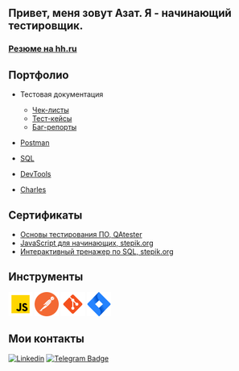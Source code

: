 ## Привет, меня зовут Азат. Я - начинающий тестировщик.

### [Резюме на hh.ru](https://hh.ru/resume/5f431d8cff09e349240039ed1f6f536a464f5a)

## Портфолио 
- Тестовая документация
  -  [Чек-листы](https://github.com/BayAzat/BayAzat/tree/main/Check-lists)
  -  [Тест-кейсы](https://github.com/BayAzat/BayAzat/tree/main/Test_cases)
  -  [Баг-репорты](https://github.com/BayAzat/BayAzat/tree/main/Bug_report)

- [Postman](https://github.com/BayAzat/BayAzat/tree/main/Postman)
- [SQL](https://github.com/BayAzat/BayAzat/tree/main/SQL)
- [DevTools](https://github.com/BayAzat/BayAzat/tree/main/DevTools)
- [Charles](https://github.com/BayAzat/BayAzat/tree/main/Charles)

## Сертификаты

  -  [Основы тестирования ПО, QAtester](https://github.com/BayAzat/BayAzat/blob/5de5ab7b57dbc1a7a6c0d804e5104f642e4bf107/certificates/%D0%A1%D0%B5%D1%80%D1%82%D0%B8%D1%84%D0%B8%D0%BA%D0%B0%D1%82%20%D0%9E%D1%81%D0%BD%D0%BE%D0%B2%D1%8B%20%D1%82%D0%B5%D1%81%D1%82%D0%B8%D1%80%D0%BE%D0%B2%D0%B0%D0%BD%D0%B8%D1%8F%20%D0%9F%D0%9E,%20QAtester,%202022.pdf)
  -  [JavaScript для начинающих, stepik.org](https://github.com/BayAzat/BayAzat/blob/main/certificates/%D0%A1%D0%B5%D1%80%D1%82%D0%B8%D1%84%D0%B8%D0%BA%D0%B0%D1%82%20JavaScript%20%D0%B4%D0%BB%D1%8F%20%D0%BD%D0%B0%D1%87%D0%B8%D0%BD%D0%B0%D1%8E%D1%89%D0%B8%D1%85%2C%20stepik.org%202022%20.pdf)
  -  [Интерактивный тренажер по SQL, stepik.org](https://github.com/BayAzat/BayAzat/blob/5de5ab7b57dbc1a7a6c0d804e5104f642e4bf107/certificates/%D0%A1%D0%B5%D1%80%D1%82%D0%B8%D1%84%D0%B8%D0%BA%D0%B0%D1%82%20%D0%98%D0%BD%D1%82%D0%B5%D1%80%D0%B0%D0%BA%D1%82%D0%B8%D0%B2%D0%BD%D1%8B%D0%B9%20%D1%82%D1%80%D0%B5%D0%BD%D0%B0%D0%B6%D0%B5%D1%80%20%D0%BF%D0%BE%20SQL,%20stepik.org%202022.pdf)

## Инструменты
![JS](https://github.com/BayAzat/BayAzat/blob/main/Images/icons8-javascript-48.png)
![Postman](https://github.com/BayAzat/BayAzat/blob/main/Images/postman--48.png) 
![Git](https://github.com/BayAzat/BayAzat/blob/main/Images/icons8-git-48.png)
![JIRA](https://github.com/BayAzat/BayAzat/blob/main/Images/icons8-jira-48.png)

## Мои контакты

[![Linkedin](https://img.shields.io/badge/-LinkedIn-0e76a8?style=flat-square&logo=Linkedin&logoColor=white)](https://www.linkedin.com/in/azatbay/)
[![Telegram Badge](https://img.shields.io/badge/-Telegram-0088cc?style=flat-square&logo=Telegram&logoColor=white)](https://t.me/azat_bay)
